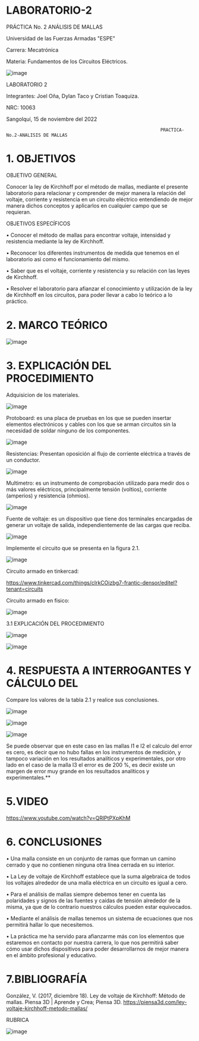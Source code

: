 # LABORATORIO-2
PRÁCTICA No. 2 ANÁLISIS DE MALLAS

Universidad de las Fuerzas Armadas "ESPE"

Carrera: Mecatrónica

Materia: Fundamentos de los Circuitos Eléctricos.

 ![image](https://user-images.githubusercontent.com/116687152/202700409-ca4f054c-d183-487e-b130-bc4af124d94e.png)

LABORATORIO 2

Integrantes: Joel Oña, Dylan Taco y Cristian Toaquiza.

NRC: 10063

Sangolquí, 15 de noviembre del 2022

                                                              PRACTICA-No.2-ANALISIS DE MALLAS

# 1. OBJETIVOS

OBJETIVO GENERAL

Conocer la ley de Kirchhoff por el método de mallas, mediante el presente laboratorio para relacionar y comprender de mejor manera la relación del voltaje, corriente y resistencia en un circuito eléctrico entendiendo de mejor manera dichos conceptos y aplicarlos en cualquier campo que se requieran.

OBJETIVOS ESPECÍFICOS

• Conocer el método de mallas para encontrar voltaje, intensidad y resistencia mediante la ley de Kirchhoff.

• Reconocer los diferentes instrumentos de medida que tenemos en el laboratorio asi como el funcionamiento del mismo.

• Saber que es el voltaje, corriente y resistencia y su relación con las leyes de Kirchhoff.

• Resolver el laboratorio para afianzar el conocimiento y utilización de la ley de Kirchhoff en los circuitos, para poder llevar a cabo lo teórico a lo práctico.

# 2. MARCO TEÓRICO

![image](https://user-images.githubusercontent.com/116687152/202700451-755a2305-7ecf-4bf3-8b8f-4085137a68a4.png)
 
# 3. EXPLICACIÓN DEL PROCEDIMIENTO

Adquisicion de los materiales.

![image](https://user-images.githubusercontent.com/116817673/202709300-80c70335-002b-4bc5-8274-c915ada040a7.png)

Protoboard: es una placa de pruebas en los que se pueden insertar elementos electrónicos y cables con los que se arman circuitos sin la necesidad de soldar ninguno de los componentes. 

![image](https://user-images.githubusercontent.com/116817673/202710657-b7788b17-13e9-4096-b293-d2c6a428ee86.png)

Resistencias: Presentan oposición al flujo de corriente eléctrica a través de un conductor.

![image](https://user-images.githubusercontent.com/116817673/202711391-afee61f6-9558-43f5-8f21-1b6a76d4aea0.png)

Multimetro: es un instrumento de comprobación utilizado para medir dos o más valores eléctricos, principalmente tensión (voltios), corriente (amperios) y resistencia (ohmios).

![image](https://user-images.githubusercontent.com/116817673/202711566-72986eb3-4331-4a41-a0f7-583529a54114.png)

Fuente de voltaje: es un dispositivo que tiene dos terminales encargadas de generar un voltaje de salida, independientemente de las cargas que reciba. 

![image](https://user-images.githubusercontent.com/116817673/202712090-003f5981-2abd-4c1b-8fd2-dfd6f494bdf4.png)

Implemente el circuito que se presenta en la figura 2.1.

![image](https://user-images.githubusercontent.com/116687152/202700480-32a45de0-dd82-4a8d-a6c1-a8315493edbf.png)
 
Circuito armado en tinkercad:

https://www.tinkercad.com/things/clrkCOizbg7-frantic-densor/editel?tenant=circuits

Circuito armado en fisico:

![image](https://user-images.githubusercontent.com/116817673/202712584-8bcad950-cf8a-475d-89e2-231a25d3f1da.png)

3.1	EXPLICACIÓN DEL PROCEDIMIENTO

![image](https://user-images.githubusercontent.com/116687152/202700512-dfd5367f-d089-411a-94ce-813a251ec55d.png)

![image](https://user-images.githubusercontent.com/116687152/202700536-bc4d65f8-a7f8-44ef-85ff-4dc2c14cc409.png)
 
# 4. RESPUESTA A INTERROGANTES Y CÁLCULO DEL 

Compare los valores de la tabla 2.1 y realice sus conclusiones.

![image](https://user-images.githubusercontent.com/117781491/202715239-47f64bcf-8f96-437d-99d7-3bad4d56b26f.png)

![image](https://user-images.githubusercontent.com/117781491/202716162-5d22d650-93a3-468c-9990-b1dd4779fe2e.png)


![image](https://user-images.githubusercontent.com/117781491/202715752-ec9f967e-1875-4d02-920e-5a9e3210aff6.png)


Se puede observar que  en este caso en las mallas  I1 e  I2 el calculo del error es cero, es decir que no hubo fallas en los instrumentos de medición, y tampoco variación en los resultados analíticos y experimentales, por otro lado en el caso de la malla  I3 el error es de 200 %, es decir existe un margen de error  muy grande en los resultados analíticos y experimentales.**

# 5.VIDEO

https://www.youtube.com/watch?v=QRlPtPXpKhM

# 6. CONCLUSIONES

•	Una malla consiste en un conjunto de ramas que forman un camino cerrado y que no contienen ninguna otra línea cerrada en su interior.

•	La Ley de voltaje de Kirchhoff establece que la suma algebraica de todos los voltajes alrededor de una malla eléctrica en un circuito es igual a cero.

•	Para el análisis de mallas siempre debemos tener en cuenta las polaridades y signos de las fuentes y caídas de tensión alrededor de la misma, ya que de lo contrario nuestros cálculos pueden estar equivocados.

•	Mediante el análisis de mallas tenemos un sistema de ecuaciones que nos permitirá hallar lo que necesitemos.

•	La práctica me ha servido para afianzarme más con los elementos que estaremos en contacto por nuestra carrera, lo que nos permitirá saber cómo usar dichos dispositivos para poder desarrollarnos de mejor manera en el ámbito profesional y educativo.

# 7.BIBLIOGRAFÍA

González, V. (2017, diciembre 18). Ley de voltaje de Kirchhoff: Método de mallas. Piensa 3D | Aprende y Crea; Piensa 3D. https://piensa3d.com/ley-voltaje-kirchhoff-metodo-mallas/

RUBRICA

![image](https://user-images.githubusercontent.com/116817673/202708763-bfe6947e-ee1f-4960-8046-660307c4b983.png)
